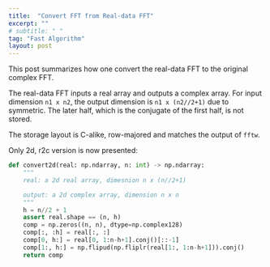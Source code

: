 ```yaml
---
title:  "Convert FFT from Real-data FFT"
excerpt: ""
# subtitle: " "
tag: "Fast Algorithm"
layout: post
---
```


This post summarizes how one convert the real-data FFT to the original complex FFT.

The real-data FFT inputs a real array and outputs a complex array. For input dimension `n1 x n2`, the output dimension is `n1 x (n2//2+1)` due to symmetric. The later half, which is the conjugate of the first half, is not stored.

The storage layout is C-alike, row-majored and matches the output of `fftw`.

Only 2d, r2c version is now presented:

```python
def convert2d(real: np.ndarray, n: int) -> np.ndarray:
    """
    real: a 2d real array, dimesnion n x (n//2+1)

    output: a 2d complex array, dimension n x n
    """
    h = n//2 + 1
    assert real.shape == (n, h)
    comp = np.zeros((n, n), dtype=np.complex128)
    comp[:, :h] = real[:, :]
    comp[0, h:] = real[0, 1:n-h+1].conj()[::-1]
    comp[1:, h:] = np.flipud(np.fliplr(real[1:, 1:n-h+1])).conj()
    return comp
```

